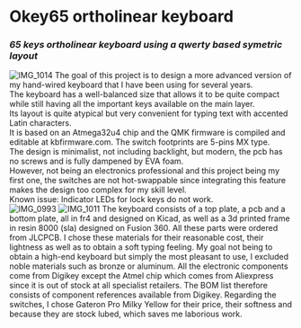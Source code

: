 # Okey65 ortholinear keyboard
### _65 keys ortholinear keyboard using a qwerty based symetric layout_
 ![IMG_1014](https://user-images.githubusercontent.com/34974048/152076166-ed0b5715-c179-4bbe-b9ae-ca91b9fe133c.JPG)
The goal of this project is to design a more advanced version of my hand-wired keyboard that I have been using for several years.  
The keyboard has a well-balanced size that allows it to be quite compact while still having all the important keys available on the main layer.  
Its layout is quite atypical but very convenient for typing text with accented Latin characters.  
It is based on an Atmega32u4 chip and the QMK firmware is compiled and editable at kbfirmware.com. The switch footprints are 5-pins MX type.  
The design is minimalist, not including backlight, but modern, the pcb has no screws and is fully dampened by EVA foam.  
However, not being an electronics professional and this project being my first one, the switches are not hot-swappable since integrating this feature makes the design too complex for my skill level.  
Known issue: Indicator LEDs for lock keys do not work.  
 ![IMG_0993](https://user-images.githubusercontent.com/34974048/152076793-286f5459-27c4-40fb-8b4b-6ebb72f2b363.JPG) ![IMG_1011](https://user-images.githubusercontent.com/34974048/152076687-8d62c177-0f4c-42b1-a964-1e0c097b0568.JPG)
The keyboard consists of a top plate, a pcb and a bottom plate, all in fr4 and designed on Kicad, as well as a 3d printed frame in resin 8000 (sla) designed on Fusion 360. All these parts were ordered from JLCPCB.
I chose these materials for their reasonable cost, their lightness as well as to obtain a soft typing feeling. My goal not being to obtain a high-end keyboard but simply the most pleasant to use, I excluded noble materials such as bronze or aluminum.
All the electronic components come from Digikey except the Atmel chip which comes from Aliexpress since it is out of stock at all specialist retailers. The BOM list therefore consists of component references available from Digikey.
Regarding the switches, I chose Gateron Pro Milky Yellow for their price, their softness and because they are stock lubed, which saves me laborious work.
